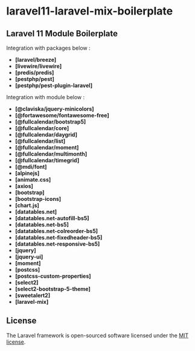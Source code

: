 # laravel11-laravel-mix-boilerplate

## Laravel 11 Module Boilerplate

Integration with packages below :
 - **[laravel/breeze]**
 - **[livewire/livewire]**
 - **[predis/predis]**
 - **[pestphp/pest]**
 - **[pestphp/pest-plugin-laravel]**

Integration with module below :
 - **[@claviska/jquery-minicolors]**
 - **[@fortawesome/fontawesome-free]**
 - **[@fullcalendar/bootstrap5]**
 - **[@fullcalendar/core]**
 - **[@fullcalendar/daygrid]**
 - **[@fullcalendar/list]**
 - **[@fullcalendar/moment]**
 - **[@fullcalendar/multimonth]**
 - **[@fullcalendar/timegrid]**
 - **[@mdi/font]**
 - **[alpinejs]**
 - **[animate.css]**
 - **[axios]**
 - **[bootstrap]**
 - **[bootstrap-icons]**
 - **[chart.js]**
 - **[datatables.net]**
 - **[datatables.net-autofill-bs5]**
 - **[datatables.net-bs5]**
 - **[datatables.net-colreorder-bs5]**
 - **[datatables.net-fixedheader-bs5]**
 - **[datatables.net-responsive-bs5]**
 - **[jquery]**
 - **[jquery-ui]**
 - **[moment]**
 - **[postcss]**
 - **[postcss-custom-properties]**
 - **[select2]**
 - **[select2-bootstrap-5-theme]**
 - **[sweetalert2]**
 - **[laravel-mix]**

## License

The Laravel framework is open-sourced software licensed under the [MIT license](https://opensource.org/licenses/MIT).
